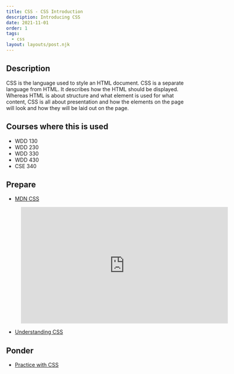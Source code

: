 ```yaml
---
title: CSS - CSS Introduction
description: Introducing CSS
date: 2021-11-01
order: 1
tags:
  - css
layout: layouts/post.njk
---
```


## Description

CSS is the language used to style an HTML document. CSS is a separate language from HTML. It describes how the HTML should be displayed. Whereas HTML is about structure and what element is used for what content, CSS is all about presentation and how the elements on the page will look and how they will be laid out on the page.

## Courses where this is used

- WDD 130
- WDD 230
- WDD 330
- WDD 430
- CSE 340

## Prepare

- [MDN CSS](https://developer.mozilla.org/en-US/docs/Web/CSS)

<figure class="video-container">

<iframe width="560" height="315" src="https://www.youtube.com/embed/CDQobxknrlE" title="YouTube video player" frameborder="0" allow="accelerometer; autoplay; clipboard-write; encrypted-media; gyroscope; picture-in-picture" allowfullscreen></iframe>
</figure>

- [Understanding CSS](prepare1)

## Ponder

- [Practice with CSS](ponder1/)
